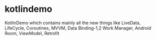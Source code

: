 # kotlindemo
KotlinDemo which contains mainly all the new things like LiveData, LifeCycle, Coroutines, MVVM, Data Binding-1,2 Work Manager, Android Room, ViewModel, Retrofit
